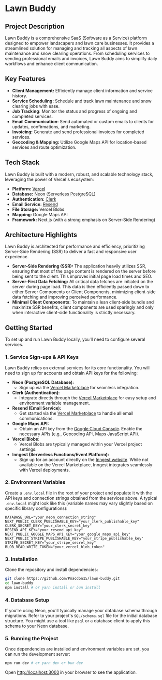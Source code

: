 # Lawn Buddy

## Project Description

Lawn Buddy is a comprehensive SaaS (Software as a Service) platform designed to empower landscapers and lawn care businesses. It provides a streamlined solution for managing and tracking all aspects of lawn maintenance and snow clearing operations. From scheduling services to sending professional emails and invoices, Lawn Buddy aims to simplify daily workflows and enhance client communication.

## Key Features

*   **Client Management:** Efficiently manage client information and service history.
*   **Service Scheduling:** Schedule and track lawn maintenance and snow clearing jobs with ease.
*   **Job Tracking:** Monitor the status and progress of ongoing and completed services.
*   **Email Communication:** Send automated or custom emails to clients for updates, confirmations, and marketing.
*   **Invoicing:** Generate and send professional invoices for completed services.
*   **Geocoding & Mapping:** Utilize Google Maps API for location-based services and route optimization.

## Tech Stack

Lawn Buddy is built with a modern, robust, and scalable technology stack, leveraging the power of Vercel's ecosystem:

*   **Platform:** [Vercel](https://vercel.com/)
*   **Database:** [Neon (Serverless PostgreSQL)](https://vercel.com/integrations/neon)
*   **Authentication:** [Clerk](https://vercel.com/integrations/clerk)
*   **Email Service:** [Resend](https://vercel.com/integrations/resend)
*   **File Storage:** Vercel Blobs
*   **Mapping:** Google Maps API
*   **Framework:** Next.js (with a strong emphasis on Server-Side Rendering)

## Architecture Highlights

Lawn Buddy is architected for performance and efficiency, prioritizing Server-Side Rendering (SSR) to deliver a fast and responsive user experience.

*   **Server-Side Rendering (SSR):** The application heavily utilizes SSR, ensuring that most of the page content is rendered on the server before being sent to the client. This improves initial page load times and SEO.
*   **Server-First Data Fetching:** All critical data fetches are initiated on the server during page load. This data is then efficiently passed down to either Server Components or Client Components, minimizing client-side data fetching and improving perceived performance.
*   **Minimal Client Components:** To maintain a lean client-side bundle and maximize SSR benefits, client components are used sparingly and only when interactive client-side functionality is strictly necessary.

## Getting Started

To set up and run Lawn Buddy locally, you'll need to configure several services.

### 1. Service Sign-ups & API Keys

Lawn Buddy relies on external services for its core functionality. You will need to sign up for accounts and obtain API keys for the following:

*   **Neon (PostgreSQL Database):**
    *   Sign up via the [Vercel Marketplace](https://vercel.com/integrations/neon) for seamless integration.
*   **Clerk (Authentication):**
    *   Integrate directly through the [Vercel Marketplace](https://vercel.com/integrations/clerk) for easy setup and environment variable management.
*   **Resend (Email Service):**
    *   Get started via the [Vercel Marketplace](https://vercel.com/integrations/resend) to handle all email communications.
*   **Google Maps API:**
    *   Obtain an API key from the [Google Cloud Console](https://console.cloud.com/google/maps-apis/overview). Enable the necessary APIs (e.g., Geocoding API, Maps JavaScript API).
*   **Vercel Blobs:**
    *   Vercel Blobs are typically managed within your Vercel project settings.
*   **Inngest (Serverless Functions/Event Platform):**
    *   Sign up for an account directly on the [Inngest website](https://www.inngest.com/). While not available on the Vercel Marketplace, Inngest integrates seamlessly with Vercel deployments.

### 2. Environment Variables

Create a `.env.local` file in the root of your project and populate it with the API keys and connection strings obtained from the services above. A typical `.env.local` might look like this (variable names may vary slightly based on specific library configurations):

```
DATABASE_URL="your_neon_connection_string"
NEXT_PUBLIC_CLERK_PUBLISHABLE_KEY="your_clerk_publishable_key"
CLERK_SECRET_KEY="your_clerk_secret_key"
RESEND_API_KEY="your_resend_api_key"
NEXT_PUBLIC_GOOGLE_MAPS_API_KEY="your_google_maps_api_key"
NEXT_PUBLIC_STRIPE_PUBLISHABLE_KEY="your_stripe_publishable_key"
STRIPE_SECRET_KEY="your_stripe_secret_key"
BLOB_READ_WRITE_TOKEN="your_vercel_blob_token"
```

### 3. Installation

Clone the repository and install dependencies:

```bash
git clone https://github.com/Pmacdon15/lawn-buddy.git
cd lawn-buddy
npm install # or yarn install or bun install
```

### 4. Database Setup

If you're using Neon, you'll typically manage your database schema through migrations. Refer to your project's `SQL/schema.sql` file for the initial database structure. You might use a tool like `psql` or a database client to apply this schema to your Neon database.

### 5. Running the Project

Once dependencies are installed and environment variables are set, you can run the development server:

```bash
npm run dev # or yarn dev or bun dev
```

Open [http://localhost:3000](http://localhost:3000) in your browser to see the application.